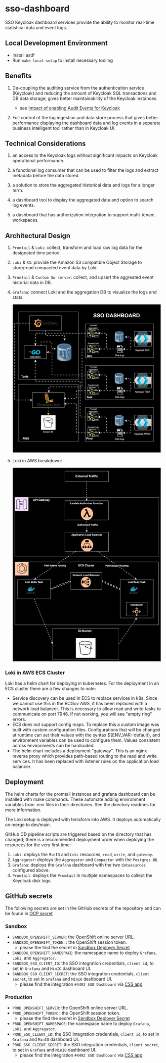 # sso-dashboard

SSO Keycloak dashboard services provide the ability to monitor real-time statistical data and event logs.

## Local Development Environment

- Install asdf
- Run `make local-setup` to install necessary tooling

## Benefits

1. De-coupling the auditing service from the authentication service (Keycloak) and reducing the amount of Keycloak SQL transactions and DB data storage; gives better maintainability of the Keycloak instances.

   - see [Impact of enabling Audit Events for Keycloak](https://keycloak.discourse.group/t/impact-of-enabling-audit-events-for-keycloak/13552/2)

1. Full control of the log ingestion and data store process that gives better performance displaying the dashboard data and log events in a separate business intelligent tool rather than in Keycloak UI.

## Technical Considerations

1. an access to the Keycloak logs without significant impacts on Keycloak operational performance.

1. a functional log consumer that can be used to filter the logs and extract metadata before the data stored.

1. a solution to store the aggregated historical data and logs for a longer term.

1. a dashboard tool to display the aggregated data and option to search log events.

1. a dashboard that has authorization integration to support multi-tenant workspaces.

## Architectural Design

1. `Promtail` & `Loki`: collect, transform and load raw log data for the designated time period.

1. `Loki` & `S3`: provide the Amazon S3 compatible Object Storage to store/read compacted event data by Loki.

1. `Promtail` & `Custom Go server`: collect, and upsert the aggreated event historial data in DB.

1. `Grafana`: connect Loki and the aggregation DB to visualize the logs and stats.

   ![SSO Dashboard Architecture Diagram](assets/sso-dashboard.drawio.svg)

1. Loki in AWS breakdown:

   ![SSO Loki on AWS Diagram](assets/sso-dashboard-aws.drawio.svg)

### Loki in AWS ECS Cluster

Loki has a helm chart for deploying in kubernetes. For the deployment in an ECS cluster there are a few changes to note:

- Service discovery can be used in ECS to replace services in k8s. Since we cannot use this in the BCGov AWS, it has been replaced with a network load balancer. This is necessary to allow read and write tasks to communicate on port 7946. If not working, you will see "empty ring" errors.
- ECS does not support config maps. To replace this a custom image was built with custom configuration files. Configurations that will be changed at runtime can set their values with the syntax ${ENV_VAR:-default}, and environment variables can be used to configure them. Values consistent across environments can be hardcoded.
- The helm chart includes a deployment "gateway". This is an nginx reverse proxy which provides path-based routing to the read and write services. It has been replaced with listener rules on the application load balancer.

<!-- ![image](https://user-images.githubusercontent.com/36021827/211399712-5bbeaa67-2994-460f-a12b-368b13187cdd.png) -->

## Deployment

The helm charts for the promtail instances and grafana dashboard can be installed with make commands. These automate adding environment variables from .env files in their directories. See the directory readmes for more information.

The Loki setup is deployed with terraform into AWS. It deploys automatically on merge to dev/main.

GitHub CD pipeline scripts are triggered based on the directory that has changed; there is a recommended deployment order when deploying the resources for the very first time:

1. `Loki`: deploys the `MinIO` and `Loki` resources, `read`, `write`, and `gateway`.
1. `Aggregator`: deploys the `Aggregator` and `Compactor` with the `Postgres DB`.
1. `Grafana`: deploys the `Grafana` dashboard with the two `datasources` configured above.
1. `Promtail`: deploys the `Promtail` in multiple namespaces to collect the Keycloak disk logs.

## GitHub secrets

The following secrets are set in the GitHub secrets of the repository and can be found in [OCP secret](https://console.apps.silver.devops.gov.bc.ca/k8s/ns/6d70e7-tools/secrets/sso-team-sso-dashboard-github-secrets)

### Sandbox

- `SANDBOX_OPENSHIFT_SERVER`: the OpenShift online server URL.
- `SANDBOX_OPENSHIFT_TOKEN`: : the OpenShift session token.
  - please the find the secret in [Sandbox Deployer Secret](https://console.apps.gold.devops.gov.bc.ca/k8s/ns/c6af30-tools/secrets/oc-deployer-token-9tgwm)
- `SANDBOX_OPENSHIFT_NAMESPACE`: the namespace name to deploy `Grafana`, `Loki`, and `Aggregator`.
- `SANDBOX_SSO_CLIENT_ID`: the SSO integration credentials, `client id`, to set in `Grafana` and `MinIO` dashboard UI.
- `SANDBOX_SSO_CLIENT_SECRET`: the SSO integration credentials, `client secret`, to set in `Grafana` and `MinIO` dashboard UI.
  - please find the integration `#4492 SSO Dashboard` via [CSS app](https://bcgov.github.io/sso-requests)

### Production

- `PROD_OPENSHIFT_SERVER`: the OpenShift online server URL.
- `PROD_OPENSHIFT_TOKEN`: : the OpenShift session token.
  - please the find the secret in [Sandbox Deployer Secret](https://console.apps.gold.devops.gov.bc.ca/k8s/ns/eb75ad-tools/secrets/oc-deployer-token-b99cz)
- `PROD_OPENSHIFT_NAMESPACE`: the namespace name to deploy `Grafana`, `Loki`, and `Aggregator`.
- `PROD_SSO_CLIENT_ID`: the SSO integration credentials, `client id`, to set in `Grafana` and `MinIO` dashboard UI.
- `PROD_SSO_CLIENT_SECRET`: the SSO integration credentials, `client secret`, to set in `Grafana` and `MinIO` dashboard UI.
  - please find the integration `#4492 SSO Dashboard` via [CSS app](https://bcgov.github.io/sso-requests)
